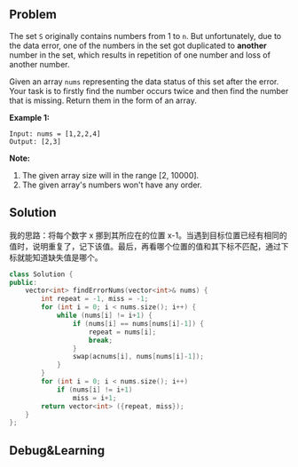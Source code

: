 ## Problem

The set `S` originally contains numbers from 1 to `n`. But unfortunately, due to the data error, one of the numbers in the set got duplicated to **another** number in the set, which results in repetition of one number and loss of another number.

Given an array `nums` representing the data status of this set after the error. Your task is to firstly find the number occurs twice and then find the number that is missing. Return them in the form of an array.

**Example 1:**

```
Input: nums = [1,2,2,4]
Output: [2,3]
```



**Note:**

1. The given array size will in the range [2, 10000].
2. The given array's numbers won't have any order.



## Solution

我的思路：将每个数字 x 挪到其所应在的位置 x-1。当遇到目标位置已经有相同的值时，说明重复了，记下该值。最后，再看哪个位置的值和其下标不匹配，通过下标就能知道缺失值是哪个。

```c++
class Solution {
public:
    vector<int> findErrorNums(vector<int>& nums) {
        int repeat = -1, miss = -1;
        for (int i = 0; i < nums.size(); i++) {
            while (nums[i] != i+1) {
                if (nums[i] == nums[nums[i]-1]) {
                    repeat = nums[i];
                    break;
                }
                swap(acnums[i], nums[nums[i]-1]);
            }
        }
        for (int i = 0; i < nums.size(); i++)
            if (nums[i] != i+1)
                miss = i+1;
        return vector<int> ({repeat, miss});
    }
};
```



## Debug&Learning



